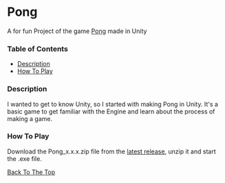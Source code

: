 # Pong
A for fun Project of the game [Pong](https://en.wikipedia.org/wiki/Pong) made in Unity

### Table of Contents

- [Description](#description)
- [How To Play](#how-to-play)

### Description

I wanted to get to know Unity, so I started with making Pong in Unity. It's a basic game to get familiar with the Engine and learn about the process of making a game.

### How To Play

Download the Pong_x.x.x.zip file from the [latest release](https://github.com/Timii-i/Pong/releases), unzip it and start the .exe file.

[Back To The Top](#kalorientracker)
